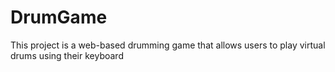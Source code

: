 # DrumGame
This project is a web-based drumming game that allows users to play virtual drums using their keyboard
